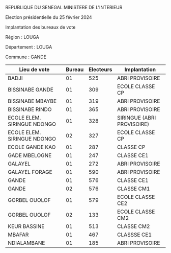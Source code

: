 REPUBLIQUE DU SENEGAL MINISTERE DE L'INTERIEUR

Election présidentielle du 25 février 2024

Implantation des bureaux de vote

Région : LOUGA

Département : LOUGA

Commune : GANDE

| Lieu de vote | Bureau | Electeurs | Implantation |
| - | - | - | - |
| BADJI | 01 | 525 | ABRI PROVISOIRE |
| BISSINABE GANDE | 01 | 309 | ECOLE CLASSE CP |
| BISSINABE MBAYBE | 01 | 319 | ABRI PROVISOIRE |
| BISSINABE RINDO | 01 | 365 | ABRI PROVISOIRE |
| ECOLE ELEM. SIRINGUE NDONGO | 01 | 328 | SIRINGUE (ABRI PROVISOIRE) |
| ECOLE ELEM. SIRINGUE NDONGO | 02 | 327 | ECOLE CLASSE CP |
| ECOLE GANDE KAO | 01 | 287 | CLASSE CP |
| GADE MBELOGNE | 01 | 247 | CLASSE CE1 |
| GALAYEL | 01 | 272 | ABRI PROVISOIRE |
| GALAYEL FORAGE | 01 | 590 | ABRI PROVISOIRE |
| GANDE | 01 | 576 | CLASSE CE1 |
| GANDE | 02 | 576 | CLASSE CM1 |
| GORBEL OUOLOF | 01 | 579 | ECOLE CLASSE CE2 |
| GORBEL OUOLOF | 02 | 133 | ECOLE CLASSE CM2 |
| KEUR BASSINE | 01 | 513 | CLASSE CM2 |
| MBAFAR | 01 | 467 | CLASSSE CE1 |
| NDIALAMBANE | 01 | 185 | ABRI PROVISOIRE |

<!-- PageNumber="1/26" -->
